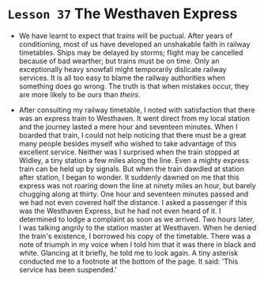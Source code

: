 # `Lesson 37` The Westhaven Express

* We have learnt to expect that trains will be puctual. After years of conditioning, most of us have developed an unshakable faith in railway timetables. Ships may be delayed by storms; flight may be cancelled because of bad wearther; but trains must be on time. Only an exceptionally heavy snowfall might temporarily dislicate railway services. It is all too easy to blame the railway authorities when something does go wrong. The truth is that when mistakes occur, they are more likely to be *ours* than *theirs*.

* After consulting my railway timetable, I noted with satisfaction that there was an express train to Westhaven. It went direct from my local station and the journey lasted a mere hour and seventeen minutes. When I boarded that train, I could not help noticing that there must be a great many people besides myself who wished to take advantage of this excellent service. Neither was I surprised when the train stopped at Widley, a tiny station a few miles along the line. Even a mighty express train can be held up by signals. But when the train dawdled at station after station, I began to wonder. It suddenly dawned on me that this express was not roaring down the line at ninety miles an hour, but barely chugging along at thirty. One hour and seventeen minutes passed and we had not even covered half the distance. I asked a passenger if this was the Westhaven Express, but he had not even heard of it. I determined to lodge a complaint as soon as we arrived. Two hours later, I was talking angrily to the station master at Westhaven. When he denied the train's existence, I borrowed his copy of the timetable. There was a note of triumph in my voice when I told him that it was there in black and white. Glancing at it briefly, he told me to look again. A tiny asterisk conducted me to a footnote at the bottom of the page. It said: 'This service has been suspended.'